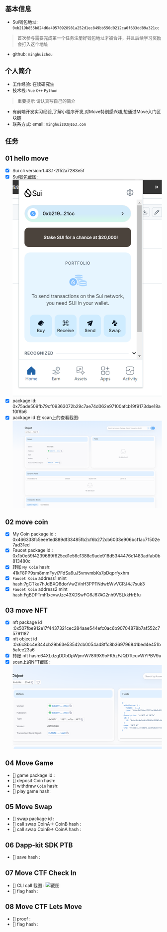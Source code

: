 ## 基本信息
- Sui钱包地址: `0xb219b855b824d6a49570928981a252d1ec849bb550d0212ca0f633dd89a321cc`
> 首次参与需要完成第一个任务注册好钱包地址才被合并，并且后续学习奖励会打入这个地址
- github: `minghuichou`

## 个人简介
- 工作经验: 在读研究生
- 技术栈: `Vue` `C++` `Python`
> 重要提示 请认真写自己的简介
- 有前端开发实习经验,了解小程序开发,对Move特别感兴趣,想通过Move入门区块链
- 联系方式: email: `minghuiz03@163.com` 

## 任务

##   01 hello move  
- [x] Sui cli version:1.43.1-2f52a7283e5f
- [x] Sui钱包截图: ![Sui钱包截图](./images/task1/wallet.png)
- [x] package id: 0x75ade509fb79cf09363072b29c7ae74d062e97100afcb19f9173dae18a10f6b6
- [x] package id 在 scan上的查看截图:![Scan截图](./images/task1/package.png)

##   02 move coin
- [x] My Coin package id : 0x466338fc5eee1ed889df33485fb2cf6b272cb6033e906bcf1ac71502e7ad31ed
- [x] Faucet package id : 0x1b0e59f4239689f625cd1e56c1388c9ade918d5344476c1483adfab0b813480c
- [x] 转账 `My Coin` hash: 41kF8PP9sm8mmFyvi7FdSa6uJ5vmvmbKs7pDqprfyxhm
- [x] `Faucet Coin` address1 mint hash:7gCTka7hJdBXQ8dorVw2VnH3PPTNdwbWvVCRJ4J7suk3
- [x] `Faucet Coin` address2 mint hash:FgBDPTmh1xcvwJzc43XDSwFG6J67AG2nh9VSLkkHrEfu

##   03 move NFT
- [x] nft package id :0x507fbe912e17f4437321cec284aae544efc0ac6b90704878b7af552c75791187
- [x] nft object id :0x6c8bc4e344cb29b63e53542cb0054a48ffc8b369796841bed4e451b5afee23a6
- [x] 转账 nft  hash:64XLdzgDDbDpWjmrW78R9X9oFK5zFJQDTtcuvWYPBV9u
- [x] scan上的NFT截图:![Scan截图](./images/task3/scan.png)

##   04 Move Game
- [] game package id :
- [] deposit Coin hash:
- [] withdraw `Coin` hash:
- [] play game hash:

##   05 Move Swap
- [] swap package id :
- [] call swap CoinA-> CoinB  hash :
- [] call swap CoinB-> CoinA  hash :

##   06 Dapp-kit SDK PTB
- [] save hash :

##   07 Move CTF Check In
- [] CLI call 截图 : ![截图](./images/你的图片地址)
- [] flag hash :

##   08 Move CTF Lets Move
- [] proof : 
- [] flag hash :

